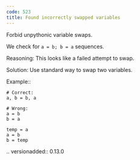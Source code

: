 ```yaml
---
code: 523
title: Found incorrectly swapped variables
---
```



Forbid unpythonic variable swaps.

We check for ``a = b; b = a`` sequences.

Reasoning:
    This looks like a failed attempt to swap.

Solution:
    Use standard way to swap two variables.

Example::

    # Correct:
    a, b = b, a

    # Wrong:
    a = b
    b = a

    temp = a
    a = b
    b = temp

.. versionadded:: 0.13.0